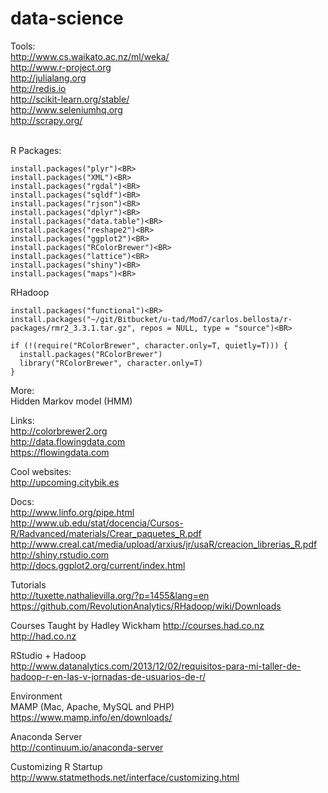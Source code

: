 # data-science

Tools:<BR>
http://www.cs.waikato.ac.nz/ml/weka/<BR>
http://www.r-project.org<BR>
http://julialang.org<BR>
http://redis.io<BR>
http://scikit-learn.org/stable/<BR>
http://www.seleniumhq.org<BR>
http://scrapy.org/<BR><BR>

R Packages:<BR>
```
install.packages("plyr")<BR>
install.packages("XML")<BR>
install.packages("rgdal")<BR>
install.packages("sqldf")<BR>
install.packages("rjson")<BR>
install.packages("dplyr")<BR>
install.packages("data.table")<BR>
install.packages("reshape2")<BR>
install.packages("ggplot2")<BR>
install.packages("RColorBrewer")<BR>
install.packages("lattice")<BR>
install.packages("shiny")<BR>
install.packages("maps")<BR>
```

RHadoop<BR>
```
install.packages("functional")<BR>
install.packages("~/git/Bitbucket/u-tad/Mod7/carlos.bellosta/r-packages/rmr2_3.3.1.tar.gz", repos = NULL, type = "source")<BR>
```


```
if (!(require("RColorBrewer", character.only=T, quietly=T))) {
  install.packages("RColorBrewer")
  library("RColorBrewer", character.only=T)
}
```


More:<BR>
Hidden Markov model (HMM)<BR>

Links:<BR>
http://colorbrewer2.org<BR>
http://data.flowingdata.com<BR>
https://flowingdata.com<BR>


Cool websites:<BR>
http://upcoming.citybik.es<BR>

Docs:<BR>
http://www.linfo.org/pipe.html<BR>
http://www.ub.edu/stat/docencia/Cursos-R/Radvanced/materials/Crear_paquetes_R.pdf<BR>
http://www.creal.cat/media/upload/arxius/jr/usaR/creacion_librerias_R.pdf<BR>
http://shiny.rstudio.com<BR>
http://docs.ggplot2.org/current/index.html<BR>

Tutorials<BR>
http://tuxette.nathalievilla.org/?p=1455&lang=en<BR>
https://github.com/RevolutionAnalytics/RHadoop/wiki/Downloads<BR>

Courses Taught by Hadley Wickham
http://courses.had.co.nz
http://had.co.nz

RStudio + Hadoop<BR>
http://www.datanalytics.com/2013/12/02/requisitos-para-mi-taller-de-hadoop-r-en-las-v-jornadas-de-usuarios-de-r/<BR>

Environment<BR>
MAMP (Mac, Apache, MySQL and PHP)<BR>
https://www.mamp.info/en/downloads/<BR>

Anaconda Server<BR>
http://continuum.io/anaconda-server<BR>

Customizing R Startup
http://www.statmethods.net/interface/customizing.html<BR>


